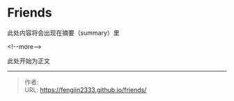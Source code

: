 # Friends


此处内容将会出现在摘要（summary）里

&lt;!--more--&gt; 

此处开始为正文

---

> 作者:   
> URL: https://fengjin2333.github.io/friends/  

